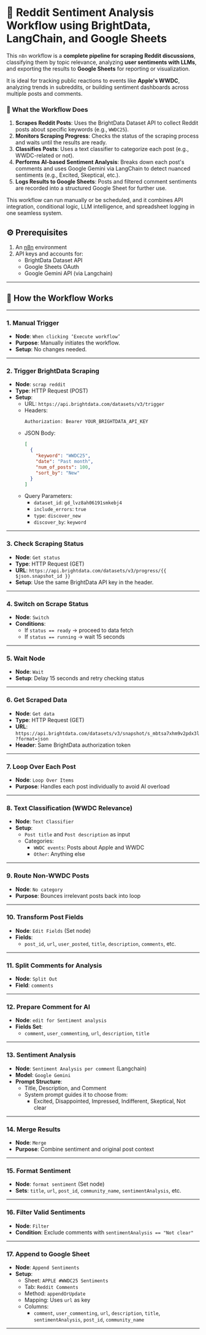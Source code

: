 # 🧠 Reddit Sentiment Analysis Workflow using BrightData, LangChain, and Google Sheets

This `n8n` workflow is a **complete pipeline for scraping Reddit discussions**, classifying them by topic relevance, analyzing **user sentiments with LLMs**, and exporting the results to **Google Sheets** for reporting or visualization.

It is ideal for tracking public reactions to events like **Apple's WWDC**, analyzing trends in subreddits, or building sentiment dashboards across multiple posts and comments.

### 🔄 What the Workflow Does

1. **Scrapes Reddit Posts**: Uses the BrightData Dataset API to collect Reddit posts about specific keywords (e.g., `WWDC25`).
2. **Monitors Scraping Progress**: Checks the status of the scraping process and waits until the results are ready.
3. **Classifies Posts**: Uses a text classifier to categorize each post (e.g., WWDC-related or not).
4. **Performs AI-based Sentiment Analysis**: Breaks down each post's comments and uses Google Gemini via LangChain to detect nuanced sentiments (e.g., Excited, Skeptical, etc.).
5. **Logs Results to Google Sheets**: Posts and filtered comment sentiments are recorded into a structured Google Sheet for further use.

This workflow can run manually or be scheduled, and it combines API integration, conditional logic, LLM intelligence, and spreadsheet logging in one seamless system.

## ⚙️ Prerequisites

1. An [n8n](https://n8n.io/) environment
2. API keys and accounts for:
   - BrightData Dataset API
   - Google Sheets OAuth
   - Google Gemini API (via Langchain)

---

## 🧠 How the Workflow Works

---

### 1. **Manual Trigger**
- **Node**: `When clicking ‘Execute workflow’`
- **Purpose**: Manually initiates the workflow.
- **Setup**: No changes needed.

---

### 2. **Trigger BrightData Scraping**
- **Node**: `scrap reddit`
- **Type**: HTTP Request (POST)
- **Setup**:
  - URL: `https://api.brightdata.com/datasets/v3/trigger`
  - Headers:
    ```
    Authorization: Bearer YOUR_BRIGHTDATA_API_KEY
    ```
  - JSON Body:
    ```json
    [
      {
        "keyword": "WWDC25",
        "date": "Past month",
        "num_of_posts": 100,
        "sort_by": "New"
      }
    ]
    ```
  - Query Parameters:
    - `dataset_id`: `gd_lvz8ah06191smkebj4`
    - `include_errors`: `true`
    - `type`: `discover_new`
    - `discover_by`: `keyword`

---

### 3. **Check Scraping Status**
- **Node**: `Get status`
- **Type**: HTTP Request (GET)
- **URL**: `https://api.brightdata.com/datasets/v3/progress/{{ $json.snapshot_id }}`
- **Setup**: Use the same BrightData API key in the header.

---

### 4. **Switch on Scrape Status**
- **Node**: `Switch`
- **Conditions**:
  - If `status == ready` → proceed to data fetch
  - If `status == running` → wait 15 seconds

---

### 5. **Wait Node**
- **Node**: `Wait`
- **Setup**: Delay 15 seconds and retry checking status

---

### 6. **Get Scraped Data**
- **Node**: `Get data`
- **Type**: HTTP Request (GET)
- **URL**: `https://api.brightdata.com/datasets/v3/snapshot/s_mbtsa7xhm9v2pdx3l?format=json`
- **Header**: Same BrightData authorization token

---

### 7. **Loop Over Each Post**
- **Node**: `Loop Over Items`
- **Purpose**: Handles each post individually to avoid AI overload

---

### 8. **Text Classification (WWDC Relevance)**
- **Node**: `Text Classifier`
- **Setup**:
  - `Post title` and `Post description` as input
  - Categories:
    - `WWDC events`: Posts about Apple and WWDC
    - `Other`: Anything else

---

### 9. **Route Non-WWDC Posts**
- **Node**: `No category`
- **Purpose**: Bounces irrelevant posts back into loop

---

### 10. **Transform Post Fields**
- **Node**: `Edit Fields` (Set node)
- **Fields**:
  - `post_id`, `url`, `user_posted`, `title`, `description`, `comments`, etc.

---

### 11. **Split Comments for Analysis**
- **Node**: `Split Out`
- **Field**: `comments`

---

### 12. **Prepare Comment for AI**
- **Node**: `edit for Sentiment analysis`
- **Fields Set**:
  - `comment`, `user_commenting`, `url`, `description`, `title`

---

### 13. **Sentiment Analysis**
- **Node**: `Sentiment Analysis per comment` (Langchain)
- **Model**: `Google Gemini`
- **Prompt Structure**:
  - Title, Description, and Comment
  - System prompt guides it to choose from:
    - Excited, Disappointed, Impressed, Indifferent, Skeptical, Not clear

---

### 14. **Merge Results**
- **Node**: `Merge`
- **Purpose**: Combine sentiment and original post context

---

### 15. **Format Sentiment**
- **Node**: `format sentiment` (Set node)
- **Sets**: `title`, `url`, `post_id`, `community_name`, `sentimentAnalysis`, etc.

---

### 16. **Filter Valid Sentiments**
- **Node**: `Filter`
- **Condition**: Exclude comments with `sentimentAnalysis == "Not clear"`

---

### 17. **Append to Google Sheet**
- **Node**: `Append Sentiments`
- **Setup**:
  - Sheet: `APPLE #WWDC25 Sentiments`
  - Tab: `Reddit Comments`
  - Method: `appendOrUpdate`
  - Mapping: Uses `url` as key
  - Columns:
    - `comment`, `user_commenting`, `url`, `description`, `title`, `sentimentAnalysis`, `post_id`, `community_name`
---
